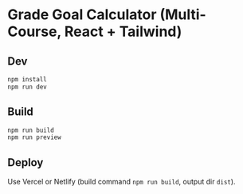 # Grade Goal Calculator (Multi-Course, React + Tailwind)

## Dev
```bash
npm install
npm run dev
```

## Build
```bash
npm run build
npm run preview
```

## Deploy
Use Vercel or Netlify (build command `npm run build`, output dir `dist`).

